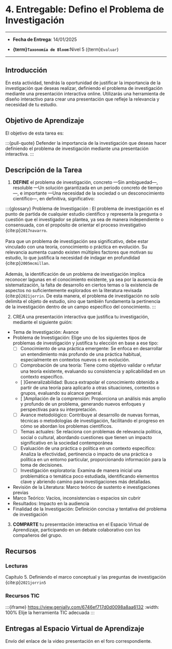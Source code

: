 # 4. Entregable: Defino el Problema de Investigación

---

- **Fecha de Entrega**: 14/01/2025

- **{term}`Taxonomía de Bloom`**:Nivel 5 ({term}`Evaluar`) 

---

## Introducción

En esta actividad, tendrás la oportunidad de justificar la importancia de la investigación que deseas realizar, definiendo el problema de investigación mediante una presentación interactiva online. Utilizarás una herramienta de diseño interactivo para crear una presentación que refleje la relevancia y necesidad de tu estudio.

## Objetivo de Aprendizaje

El objetivo de esta tarea es:

:::{pull-quote}
Defender la importancia de la investigación que deseas hacer definiendo el problema de investigación mediante una presentación interactiva.
:::

## Descripción de la Tarea

1. **DEFINE** el problema de investigación, concreto —Sin ambiguedad—, resoluble —Un solución garantizada en un periodo concreto de tiempo—, e importante —Una necesidad de la sociedad o un desconocimiento científico—, en definitiva, significativo:

:::{glossary}
Problema de Investigación
: El problema de investigación es el punto de partida de cualquier estudio científico y representa la pregunta o cuestión que el investigador se plantea, ya sea de manera independiente o consensuada, con el propósito de orientar el proceso investigativo {cite:p}`2017navarro`. \
 \
Para que un problema de investigación sea significativo, debe estar vinculado con una teoría, conocimiento o práctica en evolución. Su relevancia aumenta cuando existen múltiples factores que motivan su estudio, lo que justifica la necesidad de indagar en profundidad {cite:p}`2005mcmillan`. \
 \
Además, la identificación de un problema de investigación implica reconocer lagunas en el conocimiento existente, ya sea por la ausencia de sistematización, la falta de desarrollo en ciertos temas o la existencia de aspectos no suficientemente explorados en la literatura revisada {cite:p}`2021jorrin`. De esta manera, el problema de investigación no solo delimita el objeto de estudio, sino que también fundamenta la pertinencia de la investigación dentro de un campo específico del conocimiento.
:::

2. CREA una presentación interactiva que justifica tu investigación, mediante el siguiente guión:

- Tema de Investigación: Avance
- Problema de Investigación: Elige uno de los siguientes tipos de problemas de investigación y justifica tu elección en base a ese tipo:
    - [ ] Conocimiento de una práctica emergente: Se enfoca en desarrollar un entendimiento más profundo de una práctica habitual, especialmente en contextos nuevos o en evolución.
    - [ ] Comprobación de una teoría: Tiene como objetivo validar o refutar una teoría existente, evaluando su consistencia y aplicabilidad en un contexto específico.
    - [ ]Generalizabilidad: Busca extrapolar el conocimiento obtenido a partir de una teoría para aplicarlo a otras situaciones, contextos o grupos, evaluando su alcance general.
    - [ ]Ampliación de la comprensión: Proporciona un análisis más amplio y profundo de un problema, generando nuevos enfoques y perspectivas para su interpretación.
    - [ ] Avance metodológico: Contribuye al desarrollo de nuevas formas, técnicas o metodologías de investigación, facilitando el progreso en cómo se abordan los problemas científicos.
    - [ ] Temas actuales: Se relaciona con problemas de relevancia política, social o cultural, abordando cuestiones que tienen un impacto significativo en la sociedad contemporánea 
    - [ ] Evaluación de una práctica o política en un contexto específico: Analiza la efectividad, pertinencia o impacto de una práctica o política en un entorno particular, proporcionando información para la toma de decisiones.
    - [ ] Investigación exploratoria: Examina de manera inicial una problemática o temática poco estudiada, identificando elementos clave y abriendo camino para investigaciones más detalladas.
- Revisión de la Literatura: Marco teórico de sustento e investigaciones previas
- Marco Teórico: Vacíos, inconsistencias o espacios sin cubrir
- Resultados: Impacto en la audiencia
- Finalidad de la Investigación: Definición concisa y tentativa del problema de investigación

3. **COMPARTE** tu preserntación interactiva en el Espacio Virtual de Aprendizaje, participando en un debate colaborativo con los compañeros del grupo.  
## Recursos

### Lecturas

Capítulo 5. Definiendo el marco conceptual y las preguntas de investigación {cite:p}`2021jorrin5`

### Recursos TIC 

:::{iframe} https://view.genially.com/6746ef717d0d0098a8aa6132
:width: 100%
Elije la herramienta TIC adecuada
:::

## Entregas al Espacio Virtual de Aprendizaje

Envío del enlace de la video presentación en el foro correspondiente.